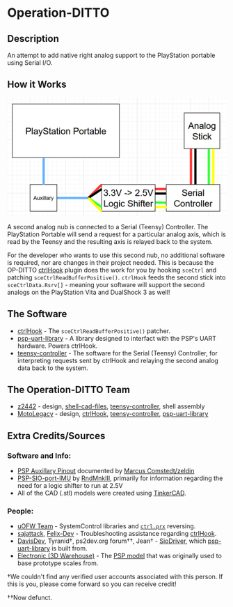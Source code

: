 # Operation-DITTO

## Description

An attempt to add native right analog support to the PlayStation portable using Serial I/O.

## How it Works

![Diagram](diagram.png)

A second analog nub is connected to a Serial (Teensy) Controller. The PlayStation Portable will send a request for a particular analog axis, which is read by the Teensy and the resulting axis is relayed back to the system. 

For the developer who wants to use this second nub, no additional software is required, nor are changes in their project needed. This is because the OP-DITTO [ctrlHook](https://github.com/Operation-DITTO/ctrlHook) plugin does the work for you by hooking `sceCtrl` and patching `sceCtrlReadBufferPositive()`. `ctrlHook` feeds the second stick into `sceCtrlData.Rsrv[]` - meaning your software will support the second analogs on the PlayStation Vita and DualShock 3 as well!

## The Software

* [ctrlHook](https://github.com/Operation-DITTO/ctrlHook) - The `sceCtrlReadBufferPositive()` patcher.
* [psp-uart-library](https://github.com/Operation-DITTO/psp-uart-library) - A library designed to interfact with the PSP's UART hardware. Powers ctrlHook.
* [teensy-controller](https://github.com/Operation-DITTO/teensy-controller) - The software for the Serial (Teensy) Controller, for interpreting requests sent by ctrlHook and relaying the second analog data back to the system.

## The Operation-DITTO Team

* [z2442](https://github.com/z2442) - design, [shell-cad-files](https://github.com/Operation-DITTO/shell-cad-files), [teensy-controller](https://github.com/Operation-DITTO/teensy-controller), shell assembly
* [MotoLegacy](https://github.com/MotoLegacy) - design, [ctrlHook](https://github.com/Operation-DITTO/ctrlHook), [teensy-controller](https://github.com/Operation-DITTO/teensy-controller), [psp-uart-library](https://github.com/Operation-DITTO/psp-uart-library)

## Extra Credits/Sources

### Software and Info:

* [PSP Auxillary Pinout](http://mc.pp.se/psp/phones.xhtml) documented by [Marcus Comstedt/zeldin](https://github.com/zeldin)
* [PSP-SIO-port-IMU](https://github.com/RndMnkIII/PSP-SIO-port-IMU) by [RndMnkIII](https://github.com/RndMnkIII), primarily for information regarding the need for a logic shifter to run at 2.5V
* All of the CAD (.stl) models were created using [TinkerCAD](https://www.tinkercad.com/).

### People:

* [uOFW Team](https://github.com/uofw) - SystemControl libraries and [`ctrl.prx`](https://github.com/uofw/uofw/tree/master/src/ctrl) reversing.
* [sajattack](https://github.com/sajattack), [Felix-Dev](https://github.com/Felix-Dev/) - Troubleshooting assistance regarding [ctrlHook](https://github.com/Operation-DITTO/ctrlHook).
* [DavisDev](https://github.com/DavisDev), Tyranid†, ps2dev.org forum††, Jean† - [SioDriver](https://github.com/DavisDev/SioDriver/), which [psp-uart-library](https://github.com/Operation-DITTO/psp-uart-library) is built from.
* [Electronic (3D Warehouse)](https://3dwarehouse.sketchup.com/user/0689362566086537234759127/Electronic) - The [PSP model](https://3dwarehouse.sketchup.com/model/b6fed3e446a6860578f8633f5731afa1/Sony-PsP?hl=en) that was originally used to base prototype scales from.



†We couldn't find any verified user accounts associated with this person. If this is you, please come forward so you can receive credit!

††Now defunct.
